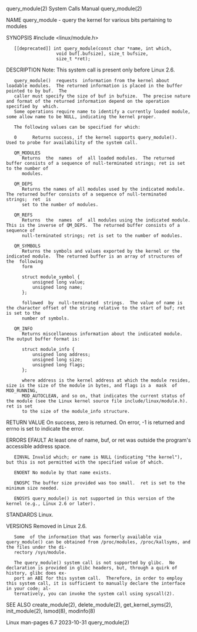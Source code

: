 query_module(2)							      System Calls Manual						       query_module(2)

NAME
       query_module - query the kernel for various bits pertaining to modules

SYNOPSIS
       #include <linux/module.h>

       [[deprecated]] int query_module(const char *name, int which,
				       void buf[.bufsize], size_t bufsize,
				       size_t *ret);

DESCRIPTION
       Note: This system call is present only before Linux 2.6.

       query_module()  requests	 information from the kernel about loadable modules.  The returned information is placed in the buffer pointed to by buf.  The
       caller must specify the size of buf in bufsize.	The precise nature and format of the returned information depend on the operation specified by	which.
       Some operations require name to identify a currently loaded module, some allow name to be NULL, indicating the kernel proper.

       The following values can be specified for which:

       0      Returns success, if the kernel supports query_module().  Used to probe for availability of the system call.

       QM_MODULES
	      Returns  the  names  of  all loaded modules.  The returned buffer consists of a sequence of null-terminated strings; ret is set to the number of
	      modules.

       QM_DEPS
	      Returns the names of all modules used by the indicated module.  The returned buffer consists of a sequence of null-terminated  strings;  ret  is
	      set to the number of modules.

       QM_REFS
	      Returns  the  names  of  all modules using the indicated module.	This is the inverse of QM_DEPS.	 The returned buffer consists of a sequence of
	      null-terminated strings; ret is set to the number of modules.

       QM_SYMBOLS
	      Returns the symbols and values exported by the kernel or the indicated module.  The returned buffer is an array of structures of	the  following
	      form

		  struct module_symbol {
		      unsigned long value;
		      unsigned long name;
		  };

	      followed	by  null-terminated  strings.  The value of name is the character offset of the string relative to the start of buf; ret is set to the
	      number of symbols.

       QM_INFO
	      Returns miscellaneous information about the indicated module.  The output buffer format is:

		  struct module_info {
		      unsigned long address;
		      unsigned long size;
		      unsigned long flags;
		  };

	      where address is the kernel address at which the module resides, size is the size of the module in bytes, and flags is a	mask  of  MOD_RUNNING,
	      MOD_AUTOCLEAN, and so on, that indicates the current status of the module (see the Linux kernel source file include/linux/module.h).  ret is set
	      to the size of the module_info structure.

RETURN VALUE
       On success, zero is returned.  On error, -1 is returned and errno is set to indicate the error.

ERRORS
       EFAULT At least one of name, buf, or ret was outside the program's accessible address space.

       EINVAL Invalid which; or name is NULL (indicating "the kernel"), but this is not permitted with the specified value of which.

       ENOENT No module by that name exists.

       ENOSPC The buffer size provided was too small.  ret is set to the minimum size needed.

       ENOSYS query_module() is not supported in this version of the kernel (e.g., Linux 2.6 or later).

STANDARDS
       Linux.

VERSIONS
       Removed in Linux 2.6.

       Some  of the information that was formerly available via query_module() can be obtained from /proc/modules, /proc/kallsyms, and the files under the di‐
       rectory /sys/module.

       The query_module() system call is not supported by glibc.  No declaration is provided in glibc headers, but, through a quirk of history, glibc does ex‐
       port an ABI for this system call.  Therefore, in order to employ this system call, it is sufficient to manually declare the interface in your code; al‐
       ternatively, you can invoke the system call using syscall(2).

SEE ALSO
       create_module(2), delete_module(2), get_kernel_syms(2), init_module(2), lsmod(8), modinfo(8)

Linux man-pages 6.7							  2023-10-31							       query_module(2)
